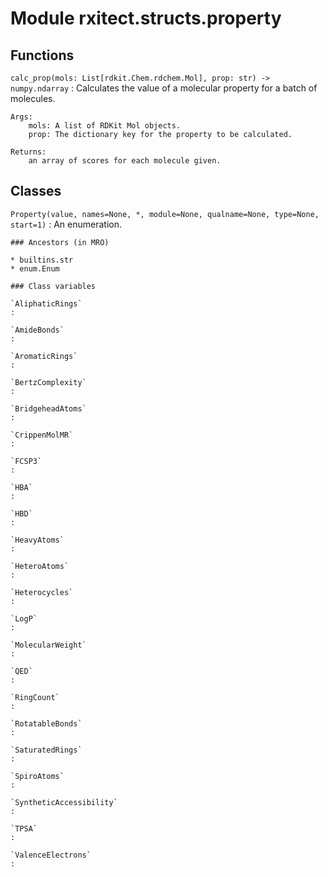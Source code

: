 Module rxitect.structs.property
===============================

Functions
---------

    
`calc_prop(mols: List[rdkit.Chem.rdchem.Mol], prop: str) ‑> numpy.ndarray`
:   Calculates the value of a molecular property for a batch of molecules.
    
    Args:
        mols: A list of RDKit Mol objects.
        prop: The dictionary key for the property to be calculated.
    
    Returns:
        an array of scores for each molecule given.

Classes
-------

`Property(value, names=None, *, module=None, qualname=None, type=None, start=1)`
:   An enumeration.

    ### Ancestors (in MRO)

    * builtins.str
    * enum.Enum

    ### Class variables

    `AliphaticRings`
    :

    `AmideBonds`
    :

    `AromaticRings`
    :

    `BertzComplexity`
    :

    `BridgeheadAtoms`
    :

    `CrippenMolMR`
    :

    `FCSP3`
    :

    `HBA`
    :

    `HBD`
    :

    `HeavyAtoms`
    :

    `HeteroAtoms`
    :

    `Heterocycles`
    :

    `LogP`
    :

    `MolecularWeight`
    :

    `QED`
    :

    `RingCount`
    :

    `RotatableBonds`
    :

    `SaturatedRings`
    :

    `SpiroAtoms`
    :

    `SyntheticAccessibility`
    :

    `TPSA`
    :

    `ValenceElectrons`
    :